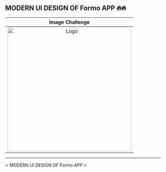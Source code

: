 <h2>MODERN UI DESIGN OF Formo  APP  🔥🔥</h2>

<table>
<thead>

<tr>

  <th align="center">Image Challenge</th>

</tr>
  
</thead>
<tbody>
 
<tr>
  
  <td align="center">
   <a target="_blank" rel="" href="https://user-images.githubusercontent.com/69757558/227772511-2b093909-e149-4272-9b42-f2d220ba776a.png">
   <img src="https://raw.githubusercontent.com/abenkoula71/new-project/main/Screenshot%202023-04-23%20035038.png" alt="Logo" with="200" height="400"/>
   </a>
  </td>
  

 </tr>
  
  
</tbody>
  
  
</table>

<hr>






 🔥 MODERN UI DESIGN OF Formo APP  🔥
